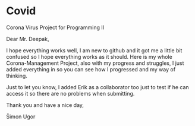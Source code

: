 # Covid
Corona Virus Project for Programming II

Dear Mr. Deepak,

I hope everything works well, I am new to github and it got me a little bit confused so I hope everything works as it should.
Here is my whole Corona-Management Project, also with my progress and struggles, I just added everything in so 
you can see how I progressed and my way of thinking. 

Just to let you know, I added Erik as a collaborator too just to test if he can access it so there are no problems when submitting.

Thank you and have a nice day,

Šimon Ugor
